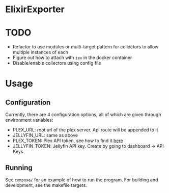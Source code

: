 # ElixirExporter

# TODO
- Refactor to use modules or multi-target pattern for collectors to allow multiple instances of each
- Figure out how to attach with `iex` in the docker container
- Disable/enable collectors using config file

# Usage

## Configuration
Currently, there are 4 configuration options, all of which are given through environment variables:

- PLEX_URL: root url of the plex server. Api route will be appended to it
- JELLYFIN_URL: same as above
- PLEX_TOKEN: Plex API token, see how to find it [here](https://support.plex.tv/articles/204059436-finding-an-authentication-token-x-plex-token/)
- JELLYFIN_TOKEN: Jellyfin API key. Create by going to dashboard -> API Keys

## Running
See `compose/` for an example of how to run the program. For building and development, see the makefile targets.
